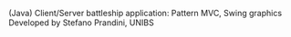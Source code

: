 (Java) Client/Server battleship application: 
Pattern MVC, Swing graphics
Developed by Stefano Prandini, UNIBS
